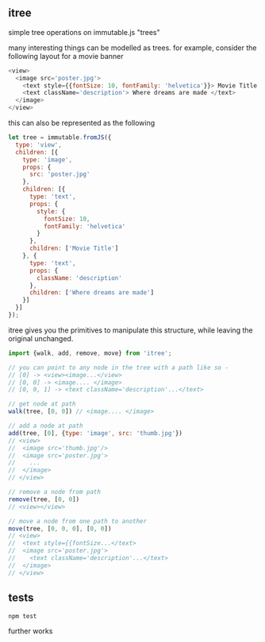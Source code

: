 itree
---

simple tree operations on immutable.js "trees"

many interesting things can be modelled as trees. for example, consider the following layout for a movie banner
```js
<view>
  <image src='poster.jpg'>
    <text style={{fontSize: 10, fontFamily: 'helvetica'}}> Movie Title </text>
    <text className='description'> Where dreams are made </text>
  </image>
</view>
```
this can also be represented as the following
```js
let tree = immutable.fromJS({
  type: 'view',
  children: [{
    type: 'image',
    props: {
      src: 'poster.jpg'
    },
    children: [{
      type: 'text',
      props: {
        style: {
          fontSize: 10,
          fontFamily: 'helvetica'
        }
      },
      children: ['Movie Title']
    }, {
      type: 'text',
      props: {
        className: 'description'
      },
      children: ['Where dreams are made']
    }]
  }]
});
```

itree gives you the primitives to manipulate this structure, while leaving the original unchanged.

```js
import {walk, add, remove, move} from 'itree';

// you can point to any node in the tree with a path like so -
// [0] -> <view><image...</view>
// [0, 0] -> <image.... </image>
// [0, 0, 1] -> <text className='description'...</text>

// get node at path
walk(tree, [0, 0]) // <image.... </image>

// add a node at path
add(tree, [0], {type: 'image', src: 'thumb.jpg'})
// <view>
//  <image src='thumb.jpg'/>
//  <image src='poster.jpg'>
//    ...
//  </image>
// </view>

// remove a node from path
remove(tree, [0, 0])
// <view></view>

// move a node from one path to another
move(tree, [0, 0, 0], [0, 0])
// <view>
//  <text style={{fontSize...</text>
//  <image src='poster.jpg'>
//    <text className='description'...</text>
//  </image>
// </view>

```

tests
---
`npm test`

further works